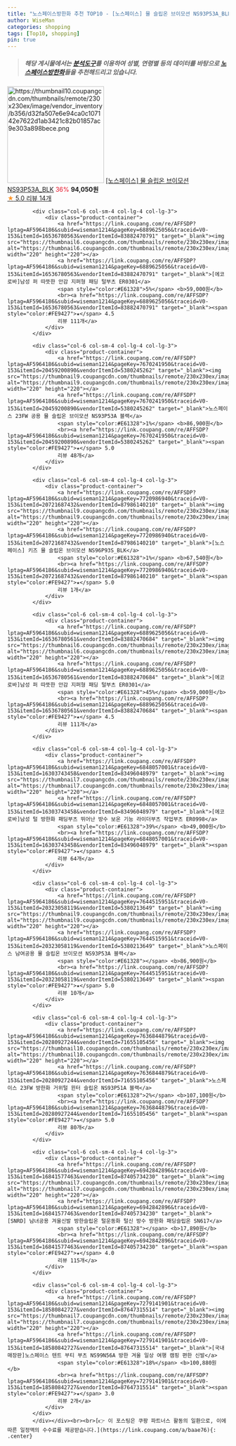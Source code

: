```yaml
---
title: "노스페이스방한화 추천 TOP10 - [노스페이스] 뮬 슬립온 브이모션 NS93P53A_BLK"
author: WiseMan
categories: shopping
tags: [Top10, shopping]
pin: true
---
```


> ##### 해당 게시물에서는 [**분석도구**](https://itemscout.io/)를 이용하여 **성별**, **연령별** 등의 데이터를 바탕으로 [**노스페이스방한화**](https://link.coupang.com/a/baae76)들을 추천해드리고 있습니다.
<div class="container"><div class="row">
            <div class="col-6 col-sm-4 col-lg-4 col-lg-3">
                <div class="product-container">
                    <a href="https://link.coupang.com/re/AFFSDP?lptag=AF5964186&subid=wiseman1214&pageKey=7614600638&traceid=V0-153&itemId=20174690427&vendorItemId=87986424961" target="_blank"><img src="https://thumbnail10.coupangcdn.com/thumbnails/remote/230x230ex/image/vendor_inventory/b356/d32fa507e6e94ca0c107142e7622d1ab3421c82b01857ac9e303a898bece.png" alt="https://thumbnail10.coupangcdn.com/thumbnails/remote/230x230ex/image/vendor_inventory/b356/d32fa507e6e94ca0c107142e7622d1ab3421c82b01857ac9e303a898bece.png" width="220" height="220"></a>
                    <a href="https://link.coupang.com/re/AFFSDP?lptag=AF5964186&subid=wiseman1214&pageKey=7614600638&traceid=V0-153&itemId=20174690427&vendorItemId=87986424961" target="_blank">[노스페이스] 뮬 슬립온 브이모션 NS93P53A_BLK</a>
                    <span style="color:#E61328">36%</span> <b>94,050원</b>
                    <br><a href="https://link.coupang.com/re/AFFSDP?lptag=AF5964186&subid=wiseman1214&pageKey=7614600638&traceid=V0-153&itemId=20174690427&vendorItemId=87986424961" target="_blank"><span style="color:#FE9427">★</span> 5.0
                    리뷰 14개</a>
                </div>
            </div>
            
            <div class="col-6 col-sm-4 col-lg-4 col-lg-3">
                <div class="product-container">
                    <a href="https://link.coupang.com/re/AFFSDP?lptag=AF5964186&subid=wiseman1214&pageKey=6889625056&traceid=V0-153&itemId=16536780563&vendorItemId=83882470791" target="_blank"><img src="https://thumbnail6.coupangcdn.com/thumbnails/remote/230x230ex/image/vendor_inventory/d39e/03529ef3521bea1bc0eaa1ebe356f3f4358ee4a89428f5ff1df8daf01a50.jpg" alt="https://thumbnail6.coupangcdn.com/thumbnails/remote/230x230ex/image/vendor_inventory/d39e/03529ef3521bea1bc0eaa1ebe356f3f4358ee4a89428f5ff1df8daf01a50.jpg" width="220" height="220"></a>
                    <a href="https://link.coupang.com/re/AFFSDP?lptag=AF5964186&subid=wiseman1214&pageKey=6889625056&traceid=V0-153&itemId=16536780563&vendorItemId=83882470791" target="_blank">[에코로바]남성 퍼 따뜻한 안감 지퍼형 패딩 털부츠 ER0301</a>
                    <span style="color:#E61328">5%</span> <b>59,000원</b>
                    <br><a href="https://link.coupang.com/re/AFFSDP?lptag=AF5964186&subid=wiseman1214&pageKey=6889625056&traceid=V0-153&itemId=16536780563&vendorItemId=83882470791" target="_blank"><span style="color:#FE9427">★</span> 4.5
                    리뷰 111개</a>
                </div>
            </div>
            
            <div class="col-6 col-sm-4 col-lg-4 col-lg-3">
                <div class="product-container">
                    <a href="https://link.coupang.com/re/AFFSDP?lptag=AF5964186&subid=wiseman1214&pageKey=7670241950&traceid=V0-153&itemId=20459200890&vendorItemId=5380245262" target="_blank"><img src="https://thumbnail9.coupangcdn.com/thumbnails/remote/230x230ex/image/vendor_inventory/a2fd/b6adbc89384067743fb66a8a0c344921ba1ad46bb3f33f56d43949bb5cc1.jpg" alt="https://thumbnail9.coupangcdn.com/thumbnails/remote/230x230ex/image/vendor_inventory/a2fd/b6adbc89384067743fb66a8a0c344921ba1ad46bb3f33f56d43949bb5cc1.jpg" width="220" height="220"></a>
                    <a href="https://link.coupang.com/re/AFFSDP?lptag=AF5964186&subid=wiseman1214&pageKey=7670241950&traceid=V0-153&itemId=20459200890&vendorItemId=5380245262" target="_blank">노스페이스 23FW 공용 뮬 슬립온 브이모션 NS93P53A 블랙</a>
                    <span style="color:#E61328">1%</span> <b>86,900원</b>
                    <br><a href="https://link.coupang.com/re/AFFSDP?lptag=AF5964186&subid=wiseman1214&pageKey=7670241950&traceid=V0-153&itemId=20459200890&vendorItemId=5380245262" target="_blank"><span style="color:#FE9427">★</span> 5.0
                    리뷰 48개</a>
                </div>
            </div>
            
            <div class="col-6 col-sm-4 col-lg-4 col-lg-3">
                <div class="product-container">
                    <a href="https://link.coupang.com/re/AFFSDP?lptag=AF5964186&subid=wiseman1214&pageKey=7720986940&traceid=V0-153&itemId=20721687432&vendorItemId=87986140210" target="_blank"><img src="https://thumbnail9.coupangcdn.com/thumbnails/remote/230x230ex/image/vendor_inventory/fbe3/f1da2a369537346a0db451c48d7c2daa72b6daad062438672acd9963e8c4.png" alt="https://thumbnail9.coupangcdn.com/thumbnails/remote/230x230ex/image/vendor_inventory/fbe3/f1da2a369537346a0db451c48d7c2daa72b6daad062438672acd9963e8c4.png" width="220" height="220"></a>
                    <a href="https://link.coupang.com/re/AFFSDP?lptag=AF5964186&subid=wiseman1214&pageKey=7720986940&traceid=V0-153&itemId=20721687432&vendorItemId=87986140210" target="_blank">[노스페이스] 키즈 뮬 슬립온 브이모션 NS96P93S_BLK</a>
                    <span style="color:#E61328">1%</span> <b>67,540원</b>
                    <br><a href="https://link.coupang.com/re/AFFSDP?lptag=AF5964186&subid=wiseman1214&pageKey=7720986940&traceid=V0-153&itemId=20721687432&vendorItemId=87986140210" target="_blank"><span style="color:#FE9427">★</span> 5.0
                    리뷰 1개</a>
                </div>
            </div>
            
            <div class="col-6 col-sm-4 col-lg-4 col-lg-3">
                <div class="product-container">
                    <a href="https://link.coupang.com/re/AFFSDP?lptag=AF5964186&subid=wiseman1214&pageKey=6889625056&traceid=V0-153&itemId=16536780561&vendorItemId=83882470684" target="_blank"><img src="https://thumbnail6.coupangcdn.com/thumbnails/remote/230x230ex/image/vendor_inventory/6056/ddd31b175361e44013b57b064a693b1c0b50113d68d66db2500b2d700ff9.jpg" alt="https://thumbnail6.coupangcdn.com/thumbnails/remote/230x230ex/image/vendor_inventory/6056/ddd31b175361e44013b57b064a693b1c0b50113d68d66db2500b2d700ff9.jpg" width="220" height="220"></a>
                    <a href="https://link.coupang.com/re/AFFSDP?lptag=AF5964186&subid=wiseman1214&pageKey=6889625056&traceid=V0-153&itemId=16536780561&vendorItemId=83882470684" target="_blank">[에코로바]남성 퍼 따뜻한 안감 지퍼형 패딩 털부츠 ER0301</a>
                    <span style="color:#E61328">45%</span> <b>59,000원</b>
                    <br><a href="https://link.coupang.com/re/AFFSDP?lptag=AF5964186&subid=wiseman1214&pageKey=6889625056&traceid=V0-153&itemId=16536780561&vendorItemId=83882470684" target="_blank"><span style="color:#FE9427">★</span> 4.5
                    리뷰 111개</a>
                </div>
            </div>
            
            <div class="col-6 col-sm-4 col-lg-4 col-lg-3">
                <div class="product-container">
                    <a href="https://link.coupang.com/re/AFFSDP?lptag=AF5964186&subid=wiseman1214&pageKey=6848057001&traceid=V0-153&itemId=16303743458&vendorItemId=83496048979" target="_blank"><img src="https://thumbnail7.coupangcdn.com/thumbnails/remote/230x230ex/image/vendor_inventory/f125/dbceec52e6edf9fb05e98bcfc20cdbeafd29c48e9ef7bda8a73614d79c58.jpg" alt="https://thumbnail7.coupangcdn.com/thumbnails/remote/230x230ex/image/vendor_inventory/f125/dbceec52e6edf9fb05e98bcfc20cdbeafd29c48e9ef7bda8a73614d79c58.jpg" width="220" height="220"></a>
                    <a href="https://link.coupang.com/re/AFFSDP?lptag=AF5964186&subid=wiseman1214&pageKey=6848057001&traceid=V0-153&itemId=16303743458&vendorItemId=83496048979" target="_blank">[에코로바]남성 털 방한화 패딩부츠 뛰어난 방수 보온 기능 라이더부츠 작업부츠 ER0998</a>
                    <span style="color:#E61328">39%</span> <b>49,000원</b>
                    <br><a href="https://link.coupang.com/re/AFFSDP?lptag=AF5964186&subid=wiseman1214&pageKey=6848057001&traceid=V0-153&itemId=16303743458&vendorItemId=83496048979" target="_blank"><span style="color:#FE9427">★</span> 4.5
                    리뷰 64개</a>
                </div>
            </div>
            
            <div class="col-6 col-sm-4 col-lg-4 col-lg-3">
                <div class="product-container">
                    <a href="https://link.coupang.com/re/AFFSDP?lptag=AF5964186&subid=wiseman1214&pageKey=7644515951&traceid=V0-153&itemId=20323058119&vendorItemId=5380213649" target="_blank"><img src="https://thumbnail9.coupangcdn.com/thumbnails/remote/230x230ex/image/vendor_inventory/a2fd/b6adbc89384067743fb66a8a0c344921ba1ad46bb3f33f56d43949bb5cc1.jpg" alt="https://thumbnail9.coupangcdn.com/thumbnails/remote/230x230ex/image/vendor_inventory/a2fd/b6adbc89384067743fb66a8a0c344921ba1ad46bb3f33f56d43949bb5cc1.jpg" width="220" height="220"></a>
                    <a href="https://link.coupang.com/re/AFFSDP?lptag=AF5964186&subid=wiseman1214&pageKey=7644515951&traceid=V0-153&itemId=20323058119&vendorItemId=5380213649" target="_blank">노스페이스 남여공용 뮬 슬립온 브이모션 NS93P53A 블랙</a>
                    <span style="color:#E61328"></span> <b>86,900원</b>
                    <br><a href="https://link.coupang.com/re/AFFSDP?lptag=AF5964186&subid=wiseman1214&pageKey=7644515951&traceid=V0-153&itemId=20323058119&vendorItemId=5380213649" target="_blank"><span style="color:#FE9427">★</span> 5.0
                    리뷰 10개</a>
                </div>
            </div>
            
            <div class="col-6 col-sm-4 col-lg-4 col-lg-3">
                <div class="product-container">
                    <a href="https://link.coupang.com/re/AFFSDP?lptag=AF5964186&subid=wiseman1214&pageKey=7636844879&traceid=V0-153&itemId=20280927244&vendorItemId=71655105456" target="_blank"><img src="https://thumbnail10.coupangcdn.com/thumbnails/remote/230x230ex/image/vendor_inventory/69b0/c529fbaac8ea246f6ac0ab870e2725fd90a6d158d81bb2274f2a372c88a9.jpg" alt="https://thumbnail10.coupangcdn.com/thumbnails/remote/230x230ex/image/vendor_inventory/69b0/c529fbaac8ea246f6ac0ab870e2725fd90a6d158d81bb2274f2a372c88a9.jpg" width="220" height="220"></a>
                    <a href="https://link.coupang.com/re/AFFSDP?lptag=AF5964186&subid=wiseman1214&pageKey=7636844879&traceid=V0-153&itemId=20280927244&vendorItemId=71655105456" target="_blank">노스페이스 23FW 방한화 거위털 윈터 슬립온 NS93P51A 블랙</a>
                    <span style="color:#E61328">2%</span> <b>107,100원</b>
                    <br><a href="https://link.coupang.com/re/AFFSDP?lptag=AF5964186&subid=wiseman1214&pageKey=7636844879&traceid=V0-153&itemId=20280927244&vendorItemId=71655105456" target="_blank"><span style="color:#FE9427">★</span> 5.0
                    리뷰 80개</a>
                </div>
            </div>
            
            <div class="col-6 col-sm-4 col-lg-4 col-lg-3">
                <div class="product-container">
                    <a href="https://link.coupang.com/re/AFFSDP?lptag=AF5964186&subid=wiseman1214&pageKey=6942842896&traceid=V0-153&itemId=16841577463&vendorItemId=87405734230" target="_blank"><img src="https://thumbnail7.coupangcdn.com/thumbnails/remote/230x230ex/image/vendor_inventory/8362/7876acbaa2a551f7e371e1cb4a9cb13d68105579b7d18d865b8448801d0f.jpg" alt="https://thumbnail7.coupangcdn.com/thumbnails/remote/230x230ex/image/vendor_inventory/8362/7876acbaa2a551f7e371e1cb4a9cb13d68105579b7d18d865b8448801d0f.jpg" width="220" height="220"></a>
                    <a href="https://link.coupang.com/re/AFFSDP?lptag=AF5964186&subid=wiseman1214&pageKey=6942842896&traceid=V0-153&itemId=16841577463&vendorItemId=87405734230" target="_blank">[SNRD] 남녀공용 겨울신발 방한슬립온 털운동화 털신 방수 방한화 패딩슬립온 SN617</a>
                    <span style="color:#E61328"></span> <b>17,890원</b>
                    <br><a href="https://link.coupang.com/re/AFFSDP?lptag=AF5964186&subid=wiseman1214&pageKey=6942842896&traceid=V0-153&itemId=16841577463&vendorItemId=87405734230" target="_blank"><span style="color:#FE9427">★</span> 4.0
                    리뷰 115개</a>
                </div>
            </div>
            
            <div class="col-6 col-sm-4 col-lg-4 col-lg-3">
                <div class="product-container">
                    <a href="https://link.coupang.com/re/AFFSDP?lptag=AF5964186&subid=wiseman1214&pageKey=7279141901&traceid=V0-153&itemId=18580842727&vendorItemId=87647315514" target="_blank"><img src="https://thumbnail7.coupangcdn.com/thumbnails/remote/230x230ex/image/vendor_inventory/99d3/92a3b565fa8674848b6b859b604dd5b5c1b72742aef77efdb88a48a88b2f.jpg" alt="https://thumbnail7.coupangcdn.com/thumbnails/remote/230x230ex/image/vendor_inventory/99d3/92a3b565fa8674848b6b859b604dd5b5c1b72742aef77efdb88a48a88b2f.jpg" width="220" height="220"></a>
                    <a href="https://link.coupang.com/re/AFFSDP?lptag=AF5964186&subid=wiseman1214&pageKey=7279141901&traceid=V0-153&itemId=18580842727&vendorItemId=87647315514" target="_blank">[국내매장판]노스페이스 텐트 부티 부츠 NS99N56A 방한 겨울 일상 여행 캠핑 편한 신발</a>
                    <span style="color:#E61328">18%</span> <b>100,880원</b>
                    <br><a href="https://link.coupang.com/re/AFFSDP?lptag=AF5964186&subid=wiseman1214&pageKey=7279141901&traceid=V0-153&itemId=18580842727&vendorItemId=87647315514" target="_blank"><span style="color:#FE9427">★</span> 3.0
                    리뷰 2개</a>
                </div>
            </div>
            </div></div><br><br>[👉 이 포스팅은 쿠팡 파트너스 활동의 일환으로, 이에 따른 일정액의 수수료를 제공받습니다.](https://link.coupang.com/a/baae76){: .center}